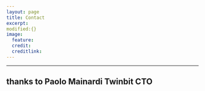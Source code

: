 ```yaml
---
layout: page
title: Contact
excerpt: 
modified:{} 
image:
  feature: 
  credit: 
  creditlink: 
---
```


---
thanks to Paolo Mainardi Twinbit CTO 
---





